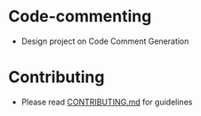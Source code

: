 # Code-commenting
- Design project on Code Comment Generation

# Contributing
- Please read [CONTRIBUTING.md](https://github.com/AetherPrior/Code-commenting/blob/main/CONTRIBUTING.md) for guidelines

